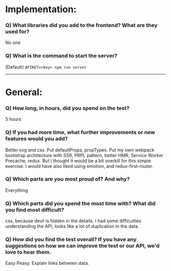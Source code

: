 # Implementation:

### Q) What libraries did you add to the frontend? What are they used for?
No one

### Q) What is the command to start the server?

(Default) `APIKEY=<key> npm run server`

---

# General:

### Q) How long, in hours, did you spend on the test?
5 hours

### Q) If you had more time, what further improvements or new features would you add?
Better svg and css.
Put defaultProps, propTypes.
Put my own webpack bootstrap architecture with SSR, PRPL pattern, better HMR, Service Worker Precache, redux. But I thought it would be a bit overkill for this simple exercise.
I would have also liked using emotion, and redux-first-router.

### Q) Which parts are you most proud of? And why?
Everything

### Q) Which parts did you spend the most time with? What did you find most difficult?
css, because devil is hidden in the details.
I had some difficulties understanding the API, looks like a lot of duplication in the data.

### Q) How did you find the test overall? If you have any suggestions on how we can improve the test or our API, we'd love to hear them.
Easy Peasy.
Explain links between data.